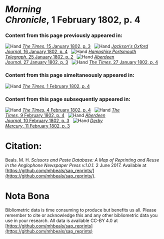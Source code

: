 # *Morning Chronicle*, 1 February 1802, p. 4  
  
### Content from this page previously appeared in:  
![Hand](http://scissorsandpaste.net/wp-content/uploads/2017/06/smallhandpointer.png) [*The Times*, 15 January 1802, p. 3](https://mhbeals.github.io/sap_html/The-Times/The-Times-15-January-1802-p-3)  
![Hand](http://scissorsandpaste.net/wp-content/uploads/2017/06/smallhandpointer.png) [*Jackson's Oxford Journal*, 16 January 1802, p. 4](https://mhbeals.github.io/sap_html/Jackson's-Oxford-Journal/Jackson's-Oxford-Journal-16-January-1802-p-4)  
![Hand](http://scissorsandpaste.net/wp-content/uploads/2017/06/smallhandpointer.png) [*Hampshire Portsmouth Telegraph*, 25 January 1802, p. 2](https://mhbeals.github.io/sap_html/Hampshire-Portsmouth-Telegraph/Hampshire-Portsmouth-Telegraph-25-January-1802-p-2)  
![Hand](http://scissorsandpaste.net/wp-content/uploads/2017/06/smallhandpointer.png) [*Aberdeen Journal*, 27 January 1802, p. 3](https://mhbeals.github.io/sap_html/Aberdeen-Journal/Aberdeen-Journal-27-January-1802-p-3)  
![Hand](http://scissorsandpaste.net/wp-content/uploads/2017/06/smallhandpointer.png) [*The Times*, 27 January 1802, p. 4](https://mhbeals.github.io/sap_html/The-Times/The-Times-27-January-1802-p-4)  
  
### Content from this page simeltaneously appeared in:  
![Hand](http://scissorsandpaste.net/wp-content/uploads/2017/06/smallhandpointer.png) [*The Times*, 1 February 1802, p. 4](https://mhbeals.github.io/sap_html/The-Times/The-Times-1-February-1802-p-4)  
  
### Content from this page subsequently appeared in:  
![Hand](http://scissorsandpaste.net/wp-content/uploads/2017/06/smallhandpointer.png) [*The Times*, 4 February 1802, p. 4](https://mhbeals.github.io/sap_html/The-Times/The-Times-4-February-1802-p-4)  
![Hand](http://scissorsandpaste.net/wp-content/uploads/2017/06/smallhandpointer.png) [*The Times*, 9 February 1802, p. 4](https://mhbeals.github.io/sap_html/The-Times/The-Times-9-February-1802-p-4)  
![Hand](http://scissorsandpaste.net/wp-content/uploads/2017/06/smallhandpointer.png) [*Aberdeen Journal*, 10 February 1802, p. 3](https://mhbeals.github.io/sap_html/Aberdeen-Journal/Aberdeen-Journal-10-February-1802-p-3)  
![Hand](http://scissorsandpaste.net/wp-content/uploads/2017/06/smallhandpointer.png) [*Derby Mercury*, 11 February 1802, p. 3](https://mhbeals.github.io/sap_html/Derby-Mercury/Derby-Mercury-11-February-1802-p-3)  


# Citation: 

Beals. M. H. *Scissors and Paste Database: A Map of Reprinting and Reuse in the Anglophone Newspaper Press v.1.0.1.* 2 June 2017. Available at [https://github.com/mhbeals/sap_reprints/](https://github.com/mhbeals/sap_reprints/). 

# Nota Bona

Bibliometric data is time consuming to produce but benefits us all. Please remember to cite or acknowledge this and any other bibliometric data you use in your research. All data is available CC-BY 4.0 at [https://github.com/mhbeals/sap_reprints](https://github.com/mhbeals/sap_reprints)